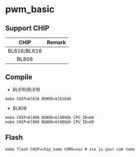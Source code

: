 # pwm_basic


## Support CHIP

|      CHIP        | Remark |
|:----------------:|:------:|
|BL616/BL618       |        |
|BL808             |        |

## Compile

- BL616/BL618

```
make CHIP=bl616 BOARD=bl616dk
```

- BL808

```
make CHIP=bl808 BOARD=bl808dk CPU_ID=m0
make CHIP=bl808 BOARD=bl808dk CPU_ID=d0
```

## Flash

```
make flash CHIP=chip_name COMX=xxx # xxx is your com name
```